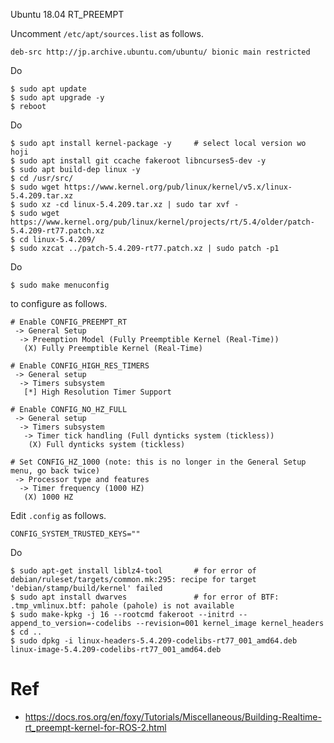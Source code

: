 Ubuntu 18.04 RT_PREEMPT


Uncomment `/etc/apt/sources.list` as follows.
```
deb-src http://jp.archive.ubuntu.com/ubuntu/ bionic main restricted
```


Do
```
$ sudo apt update
$ sudo apt upgrade -y
$ reboot
```


Do 
```
$ sudo apt install kernel-package -y     # select local version wo hoji
$ sudo apt install git ccache fakeroot libncurses5-dev -y
$ sudo apt build-dep linux -y
$ cd /usr/src/
$ sudo wget https://www.kernel.org/pub/linux/kernel/v5.x/linux-5.4.209.tar.xz
$ sudo xz -cd linux-5.4.209.tar.xz | sudo tar xvf -
$ sudo wget https://www.kernel.org/pub/linux/kernel/projects/rt/5.4/older/patch-5.4.209-rt77.patch.xz
$ cd linux-5.4.209/
$ sudo xzcat ../patch-5.4.209-rt77.patch.xz | sudo patch -p1
```


Do
```
$ sudo make menuconfig
```
to configure as follows.

```
# Enable CONFIG_PREEMPT_RT
 -> General Setup
  -> Preemption Model (Fully Preemptible Kernel (Real-Time))
   (X) Fully Preemptible Kernel (Real-Time)

# Enable CONFIG_HIGH_RES_TIMERS
 -> General setup
  -> Timers subsystem
   [*] High Resolution Timer Support

# Enable CONFIG_NO_HZ_FULL
 -> General setup
  -> Timers subsystem
   -> Timer tick handling (Full dynticks system (tickless))
    (X) Full dynticks system (tickless)

# Set CONFIG_HZ_1000 (note: this is no longer in the General Setup menu, go back twice)
 -> Processor type and features
  -> Timer frequency (1000 HZ)
   (X) 1000 HZ
```


Edit `.config` as follows.
```
CONFIG_SYSTEM_TRUSTED_KEYS=""
```


Do
```
$ sudo apt-get install liblz4-tool       # for error of debian/ruleset/targets/common.mk:295: recipe for target 'debian/stamp/build/kernel' failed
$ sudo apt install dwarves               # for error of BTF: .tmp_vmlinux.btf: pahole (pahole) is not available
$ sudo make-kpkg -j 16 --rootcmd fakeroot --initrd --append_to_version=-codelibs --revision=001 kernel_image kernel_headers
$ cd ..
$ sudo dpkg -i linux-headers-5.4.209-codelibs-rt77_001_amd64.deb linux-image-5.4.209-codelibs-rt77_001_amd64.deb
```

# Ref
* https://docs.ros.org/en/foxy/Tutorials/Miscellaneous/Building-Realtime-rt_preempt-kernel-for-ROS-2.html
